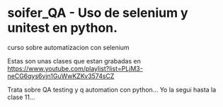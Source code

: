 # soifer_QA - Uso de selenium y unitest en python.
curso sobre automatizacion con selenium

Estas son unas clases que estan grabadas en https://www.youtube.com/playlist?list=PLjM3-neCG6qys6vjn1GuWwKZKv3574sCZ

Trata sobre QA testing y q automation con python... Yo la segui hasta la clase 11... 
